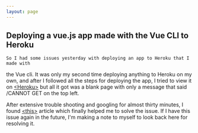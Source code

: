 ```yaml
---
layout: page
---
```



## Deploying a vue.js app made with the Vue CLI to Heroku

    So I had some issues yesterday with deploying an app to Heroku that I made with
  the Vue cli. It was only my second time deploying anything to Heroku on my own, and
  after I followed all the steps for deploying the app, I tried to view it on [&lt;Heroku&gt;](https://christinas-vuejscalc.herokuapp.com/) but all it got was a blank page with only
  a message that said /CANNOT GET on the top left.

  After extensive trouble shooting and googling for almost thirty minutes, I found [&lt;this&gt;](https://medium.com/netscape/deploying-a-vue-js-2-x-app-to-heroku-in-5-steps-tutorial-a69845ace489) article which finally helped me to solve the issue. If I have this issue again in the future,
  I'm making a note to myself to look back here for resolving it.
